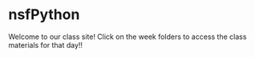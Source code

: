 # nsfPython

Welcome to our class site! Click on the week folders to access the class materials for that day!!
